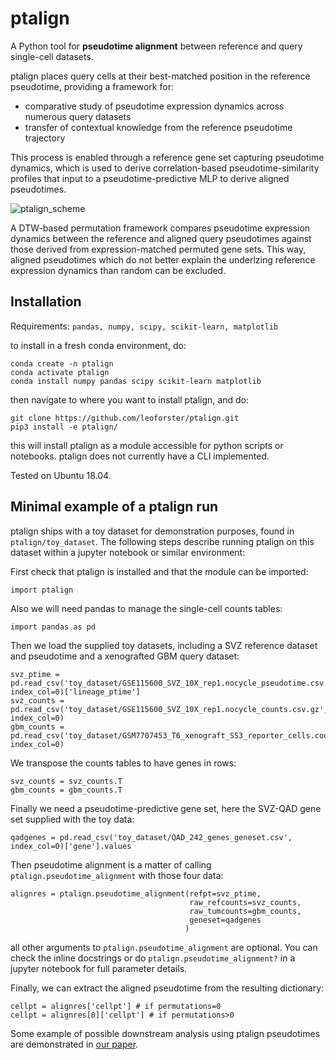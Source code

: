# ptalign

A Python tool for **pseudotime alignment** between reference and query single-cell datasets. 

ptalign places query cells at their best-matched position in the reference pseudotime, providing a framework for:
- comparative study of pseudotime expression dynamics across numerous query datasets
- transfer of contextual knowledge from the reference pseudotime trajectory

This process is enabled through a reference gene set capturing pseudotime dynamics, which is used to derive correlation-based pseudotime-similarity profiles that input to a pseudotime-predictive MLP to derive aligned pseudotimes.

![ptalign_scheme](https://github.com/user-attachments/assets/a09b2acf-c30f-4d30-9e22-fc106b8ae882)

A DTW-based permutation framework compares pseudotime expression dynamics between the reference and aligned query pseudotimes against those derived from expression-matched permuted gene sets. This way, aligned pseudotimes which do not better explain the underlzing reference expression dynamics than random can be excluded.

## Installation

Requirements:
`pandas, numpy, scipy, scikit-learn, matplotlib`

to install in a fresh conda environment, do:
```
conda create -n ptalign
conda activate ptalign
conda install numpy pandas scipy scikit-learn matplotlib
```

then navigate to where you want to install ptalign, and do:
```
git clone https://github.com/leoforster/ptalign.git
pip3 install -e ptalign/
```

this will install ptalign as a module accessible for python scripts or notebooks. 
ptalign does not currently have a CLI implemented.

Tested on Ubuntu 18.04.

## Minimal example of a ptalign run

ptalign ships with a toy dataset for demonstration purposes, found in `ptalign/toy_dataset`.
The following steps describe running ptalign on this dataset within a jupyter notebook or similar environment:

First check that ptalign is installed and that the module can be imported:
```
import ptalign
```

Also we will need pandas to manage the single-cell counts tables:
```
import pandas as pd
```

Then we load the supplied toy datasets, including a SVZ reference dataset and pseudotime and a xenografted GBM query dataset:
```
svz_ptime = pd.read_csv('toy_dataset/GSE115600_SVZ_10X_rep1.nocycle_pseudotime.csv.gz', index_col=0)['lineage_ptime']
svz_counts = pd.read_csv('toy_dataset/GSE115600_SVZ_10X_rep1.nocycle_counts.csv.gz', index_col=0)
gbm_counts = pd.read_csv('toy_dataset/GSM7707453_T6_xenograft_SS3_reporter_cells.counts.csv.gz', index_col=0)
```

We transpose the counts tables to have genes in rows:
```
svz_counts = svz_counts.T
gbm_counts = gbm_counts.T
```
Finally we need a pseudotime-predictive gene set, here the SVZ-QAD gene set supplied with the toy data:
```
qadgenes = pd.read_csv('toy_dataset/QAD_242_genes_geneset.csv', index_col=0)['gene'].values
```

Then pseudotime alignment is a matter of calling `ptalign.pseudotime_alignment` with those four data:
```
alignres = ptalign.pseudotime_alignment(refpt=svz_ptime, 
                                        raw_refcounts=svz_counts, 
                                        raw_tumcounts=gbm_counts, 
                                        geneset=qadgenes
                                       )
```
all other arguments to `ptalign.pseudotime_alignment` are optional. You can check the inline docstrings or do `ptalign.pseudotime_alignment?` in a jupyter notebook for full parameter details.

Finally, we can extract the aligned pseudotime from the resulting dictionary:
```
cellpt = alignres['cellpt'] # if permutations=0
cellpt = alignres[0]['cellpt'] # if permutations>0
```

Some example of possible downstream analysis using ptalign pseudotimes are demonstrated in [our paper](https://XXX).

